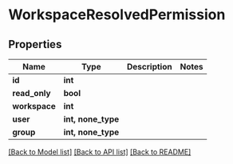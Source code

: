 # WorkspaceResolvedPermission


## Properties

Name | Type | Description | Notes
------------ | ------------- | ------------- | -------------
**id** | **int** |  | 
**read_only** | **bool** |  | 
**workspace** | **int** |  | 
**user** | **int, none_type** |  | 
**group** | **int, none_type** |  | 

[[Back to Model list]](../#documentation-for-models) [[Back to API list]](../#documentation-for-api-endpoints) [[Back to README]](../)


